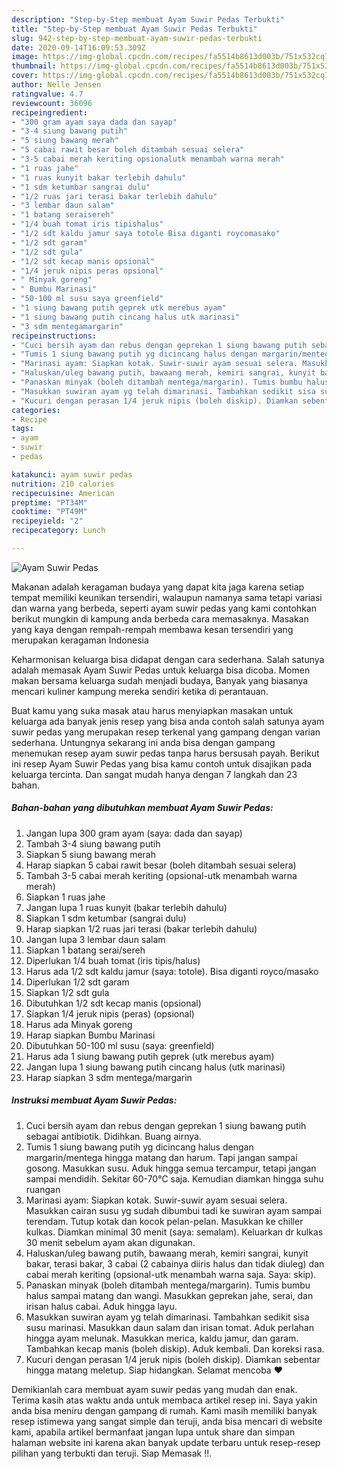 ```yaml
---
description: "Step-by-Step membuat Ayam Suwir Pedas Terbukti"
title: "Step-by-Step membuat Ayam Suwir Pedas Terbukti"
slug: 942-step-by-step-membuat-ayam-suwir-pedas-terbukti
date: 2020-09-14T16:09:53.309Z
image: https://img-global.cpcdn.com/recipes/fa5514b8613d003b/751x532cq70/ayam-suwir-pedas-foto-resep-utama.jpg
thumbnail: https://img-global.cpcdn.com/recipes/fa5514b8613d003b/751x532cq70/ayam-suwir-pedas-foto-resep-utama.jpg
cover: https://img-global.cpcdn.com/recipes/fa5514b8613d003b/751x532cq70/ayam-suwir-pedas-foto-resep-utama.jpg
author: Nelle Jensen
ratingvalue: 4.7
reviewcount: 36096
recipeingredient:
- "300 gram ayam saya dada dan sayap"
- "3-4 siung bawang putih"
- "5 siung bawang merah"
- "5 cabai rawit besar boleh ditambah sesuai selera"
- "3-5 cabai merah keriting opsionalutk menambah warna merah"
- "1 ruas jahe"
- "1 ruas kunyit bakar terlebih dahulu"
- "1 sdm ketumbar sangrai dulu"
- "1/2 ruas jari terasi bakar terlebih dahulu"
- "3 lembar daun salam"
- "1 batang seraisereh"
- "1/4 buah tomat iris tipishalus"
- "1/2 sdt kaldu jamur saya totole Bisa diganti roycomasako"
- "1/2 sdt garam"
- "1/2 sdt gula"
- "1/2 sdt kecap manis opsional"
- "1/4 jeruk nipis peras opsional"
- " Minyak goreng"
- " Bumbu Marinasi"
- "50-100 ml susu saya greenfield"
- "1 siung bawang putih geprek utk merebus ayam"
- "1 siung bawang putih cincang halus utk marinasi"
- "3 sdm mentegamargarin"
recipeinstructions:
- "Cuci bersih ayam dan rebus dengan geprekan 1 siung bawang putih sebagai antibiotik. Didihkan. Buang airnya."
- "Tumis 1 siung bawang putih yg dicincang halus dengan margarin/mentega hingga matang dan harum. Tapi jangan sampai gosong. Masukkan susu. Aduk hingga semua tercampur, tetapi jangan sampai mendidih. Sekitar 60-70°C saja. Kemudian diamkan hingga suhu ruangan"
- "Marinasi ayam: Siapkan kotak. Suwir-suwir ayam sesuai selera. Masukkan cairan susu yg sudah dibumbui tadi ke suwiran ayam sampai terendam. Tutup kotak dan kocok pelan-pelan. Masukkan ke chiller kulkas. Diamkan minimal 30 menit (saya: semalam). Keluarkan dr kulkas 30 menit sebelum ayam akan digunakan."
- "Haluskan/uleg bawang putih, bawaang merah, kemiri sangrai, kunyit bakar, terasi bakar, 3 cabai (2 cabainya diiris halus dan tidak diuleg) dan cabai merah keriting (opsional-utk menambah warna saja. Saya: skip)."
- "Panaskan minyak (boleh ditambah mentega/margarin). Tumis bumbu halus sampai matang dan wangi. Masukkan geprekan jahe, serai, dan irisan halus cabai. Aduk hingga layu."
- "Masukkan suwiran ayam yg telah dimarinasi. Tambahkan sedikit sisa susu marinasi. Masukkan daun salam dan irisan tomat. Aduk perlahan hingga ayam melunak. Masukkan merica, kaldu jamur, dan garam. Tambahkan kecap manis (boleh diskip). Aduk kembali. Dan koreksi rasa."
- "Kucuri dengan perasan 1/4 jeruk nipis (boleh diskip). Diamkan sebentar hingga matang meletup. Siap hidangkan. Selamat mencoba ❤"
categories:
- Recipe
tags:
- ayam
- suwir
- pedas

katakunci: ayam suwir pedas 
nutrition: 210 calories
recipecuisine: American
preptime: "PT34M"
cooktime: "PT49M"
recipeyield: "2"
recipecategory: Lunch

---
```



![Ayam Suwir Pedas](https://img-global.cpcdn.com/recipes/fa5514b8613d003b/751x532cq70/ayam-suwir-pedas-foto-resep-utama.jpg)

Makanan adalah keragaman budaya yang dapat kita jaga karena setiap tempat memiliki keunikan tersendiri, walaupun namanya sama tetapi variasi dan warna yang berbeda, seperti ayam suwir pedas yang kami contohkan berikut mungkin di kampung anda berbeda cara memasaknya. Masakan yang kaya dengan rempah-rempah membawa kesan tersendiri yang merupakan keragaman Indonesia

Keharmonisan keluarga bisa didapat dengan cara sederhana. Salah satunya adalah memasak Ayam Suwir Pedas untuk keluarga bisa dicoba. Momen makan bersama keluarga sudah menjadi budaya, Banyak yang biasanya mencari kuliner kampung mereka sendiri ketika di perantauan.



Buat kamu yang suka masak atau harus menyiapkan masakan untuk keluarga ada banyak jenis resep yang bisa anda contoh salah satunya ayam suwir pedas yang merupakan resep terkenal yang gampang dengan varian sederhana. Untungnya sekarang ini anda bisa dengan gampang menemukan resep ayam suwir pedas tanpa harus bersusah payah.
Berikut ini resep Ayam Suwir Pedas yang bisa kamu contoh untuk disajikan pada keluarga tercinta. Dan sangat mudah hanya dengan 7 langkah dan 23 bahan.


<!--inarticleads1-->

##### Bahan-bahan yang dibutuhkan membuat Ayam Suwir Pedas:

1. Jangan lupa 300 gram ayam (saya: dada dan sayap)
1. Tambah 3-4 siung bawang putih
1. Siapkan 5 siung bawang merah
1. Harap siapkan 5 cabai rawit besar (boleh ditambah sesuai selera)
1. Tambah 3-5 cabai merah keriting (opsional-utk menambah warna merah)
1. Siapkan 1 ruas jahe
1. Jangan lupa 1 ruas kunyit (bakar terlebih dahulu)
1. Siapkan 1 sdm ketumbar (sangrai dulu)
1. Harap siapkan 1/2 ruas jari terasi (bakar terlebih dahulu)
1. Jangan lupa 3 lembar daun salam
1. Siapkan 1 batang serai/sereh
1. Diperlukan 1/4 buah tomat (iris tipis/halus)
1. Harus ada 1/2 sdt kaldu jamur (saya: totole). Bisa diganti royco/masako
1. Diperlukan 1/2 sdt garam
1. Siapkan 1/2 sdt gula
1. Dibutuhkan 1/2 sdt kecap manis (opsional)
1. Siapkan 1/4 jeruk nipis (peras) (opsional)
1. Harus ada  Minyak goreng
1. Harap siapkan  Bumbu Marinasi
1. Dibutuhkan 50-100 ml susu (saya: greenfield)
1. Harus ada 1 siung bawang putih geprek (utk merebus ayam)
1. Jangan lupa 1 siung bawang putih cincang halus (utk marinasi)
1. Harap siapkan 3 sdm mentega/margarin




<!--inarticleads2-->

##### Instruksi membuat  Ayam Suwir Pedas:

1. Cuci bersih ayam dan rebus dengan geprekan 1 siung bawang putih sebagai antibiotik. Didihkan. Buang airnya.
1. Tumis 1 siung bawang putih yg dicincang halus dengan margarin/mentega hingga matang dan harum. Tapi jangan sampai gosong. Masukkan susu. Aduk hingga semua tercampur, tetapi jangan sampai mendidih. Sekitar 60-70°C saja. Kemudian diamkan hingga suhu ruangan
1. Marinasi ayam: Siapkan kotak. Suwir-suwir ayam sesuai selera. Masukkan cairan susu yg sudah dibumbui tadi ke suwiran ayam sampai terendam. Tutup kotak dan kocok pelan-pelan. Masukkan ke chiller kulkas. Diamkan minimal 30 menit (saya: semalam). Keluarkan dr kulkas 30 menit sebelum ayam akan digunakan.
1. Haluskan/uleg bawang putih, bawaang merah, kemiri sangrai, kunyit bakar, terasi bakar, 3 cabai (2 cabainya diiris halus dan tidak diuleg) dan cabai merah keriting (opsional-utk menambah warna saja. Saya: skip).
1. Panaskan minyak (boleh ditambah mentega/margarin). Tumis bumbu halus sampai matang dan wangi. Masukkan geprekan jahe, serai, dan irisan halus cabai. Aduk hingga layu.
1. Masukkan suwiran ayam yg telah dimarinasi. Tambahkan sedikit sisa susu marinasi. Masukkan daun salam dan irisan tomat. Aduk perlahan hingga ayam melunak. Masukkan merica, kaldu jamur, dan garam. Tambahkan kecap manis (boleh diskip). Aduk kembali. Dan koreksi rasa.
1. Kucuri dengan perasan 1/4 jeruk nipis (boleh diskip). Diamkan sebentar hingga matang meletup. Siap hidangkan. Selamat mencoba ❤




Demikianlah cara membuat ayam suwir pedas yang mudah dan enak. Terima kasih atas waktu anda untuk membaca artikel resep ini. Saya yakin anda bisa meniru dengan gampang di rumah. Kami masih memiliki banyak resep istimewa yang sangat simple dan teruji, anda bisa mencari di website kami, apabila artikel bermanfaat jangan lupa untuk share dan simpan halaman website ini karena akan banyak update terbaru untuk resep-resep pilihan yang terbukti dan teruji. Siap Memasak !!. 
